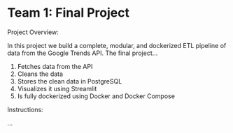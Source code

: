 # Team 1: Final Project

Project Overview:

In this project we build a complete, modular, and dockerized ETL pipeline of data from the Google Trends API. The final project...

1. Fetches data from the API
2. Cleans the data
3. Stores the clean data in PostgreSQL
4. Visualizes it using Streamlit
5. Is fully dockerized using Docker and Docker Compose

Instructions:

...
